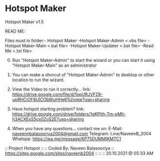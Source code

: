 # Hotspot Maker
Hotspot Maker v1.5 <stable>

READ ME:

Files must in folder:-
    Hotspot Maker <folder>
        -Hotspot Maker-Admin        <.vbs file>
        -Hotspot Maker-Main         <.bat file>
        -Hotspot Maker-Updater      <.bat file>
        -Read Me                    <.txt file>

0) Run "Hotspot Maker-Admin" to start the wizard
        or you can start it using "Hotspot Maker-Main" as an administrator

0) You can make a shorcut of "Hotspot Maker-Admin" to desktop or other location to run the wizard.

0) View the Video to run it correctly...
        link: https://drive.google.com/file/d/1opURJVFZ8-upRHCiOF8UICObWuHHe61U/view?usp=sharing

0) Have hotspot starting problem?
        link: https://drive.google.com/drive/folders/1gKPlth-Tm-pMlt-h3ACXEsS5cx0ZoS2E?usp=sharing

0) When you have any questions...
        contact me on:
            E-Mail:     naveennbalasooriya2004@gmail.com
            Telegram:   t.me/NaveenB_2004
            Whatspp:    https://wa.me/message/KP75DUMMIKMTC1

:: Project Hotspot
:: <Open Source Project>
:: Coded By: Naveen Balasooriya
:: https://sites.google.com/sites/naveenb2004
:: <Coded with Sublime Text>
:: <EXE pack with iexpress.exe>
:: 20.10.2021 @ 05:33 AM